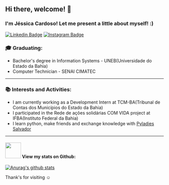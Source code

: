 ## Hi there, welcome! :wave:

### I'm Jéssica Cardoso! Let me present a little about myself! :)
[![Linkedin Badge](https://img.shields.io/badge/LinkedIn-0077B5?style=for-the-badge&logo=linkedin&logoColor=white&link=https://www.linkedin.com/in/jessicacardoso1/)](https://www.linkedin.com/in/jessicacardoso1/)
[![Instagram Badge](https://img.shields.io/badge/Instagram-E4405F?style=for-the-badge&logo=instagram&logoColor=white&link=https://www.instagram.com/_jejel/)](https://www.instagram.com/_jejel/)

### 🎓 Graduating: 
* Bachelor's degree in Information Systems - UNEB(Universidade do Estado da Bahia)
* Computer Technician - SENAI CIMATEC

----

### :books: Interests and Activities:
* I am currently working as a Development Intern at TCM-BA(Tribunal de Contas dos Municípios do Estado da Bahia)
* I participated in the Rede de ações solidárias COM VIDA project at IFBA(Instituto Federal da Bahia)
* I learn python, make friends and exchange knowledge with [Pyladies Salvador](https://github.com/PyLadiesSalvador)
----


#### <img src="https://media.giphy.com/media/VgCDAzcKvsR6OM0uWg/giphy.gif" width="50"> View my stats on Github:
 
[![Anurag's github stats](https://github-readme-stats.vercel.app/api?username=jessicacardoso1&show_icons=true)](https://github.com/jessicacardoso1/github-readme-stats)

Thank's for visiting :relaxed:
